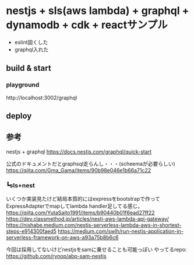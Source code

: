 # nestjs + sls(aws lambda) + graphql + dynamodb + cdk + reactサンプル

* eslint固くした
* graphql入れた

## build & start

### playground
http://localhost:3002/graphql

## deploy

## 参考
nestjs + graphql
https://docs.nestjs.com/graphql/quick-start

公式のドキュメントだとgraphsql走らんし・・・(scheemaが必要らしい)
https://qiita.com/Gma_Gama/items/90b98e046e1b66a71c22

### ┗sls+nest

いくつか実装見たけど結局本質的にはexpressをbootstrapで作ってExpressAdapterでmapしてlambda handler足してる感じ。
https://qiita.com/YutaSaito1991/items/b90440b01f6ead27ff22
https://dev.classmethod.jp/articles/nestj-aws-lambda-api-gateway/
https://nishabe.medium.com/nestjs-serverless-lambda-aws-in-shortest-steps-e914300faed5
https://medium.com/swlh/run-nestjs-application-in-serverless-framework-on-aws-a93a75b8b6c6

今回は採用してないけどnestjsをsamに乗せることも可能っぽい
やってるrepo:
https://github.com/rynop/abp-sam-nestjs
